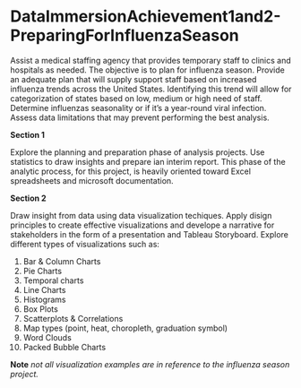 # DataImmersionAchievement1and2-PreparingForInfluenzaSeason

Assist a medical staffing agency that provides temporary staff to clinics and hospitals as needed. The objective is to plan for influenza season. Provide an adequate plan that will supply support staff based on increased influenza trends across the United States. Identifying this trend will allow for categorization of states based on low, medium or high need of staff. Determine influenzas seasonality or if it’s a year-round viral infection. Assess data limitations that may prevent performing the best analysis.

**Section 1**

Explore the planning and preparation phase of analysis projects. Use statistics to draw insights and prepare ian interim report. This phase of the analytic process, for this project, is heavily oriented toward Excel spreadsheets and microsoft documentation.

**Section 2**

Draw insight from data using data visualization techiques. Apply disign principles to create effective visualizations and develope a narrative for stakeholders in the form of a presentation and Tableau Storyboard.
Explore different types of visualizations such as:

1. Bar & Column Charts
2. Pie Charts
3. Temporal charts
4. Line Charts
5. Histograms
6. Box Plots
7. Scatterplots & Correlations
8. Map types (point, heat, choropleth, graduation symbol)
9. Word Clouds
10. Packed Bubble Charts

**Note** _not all visualization examples are in reference to the influenza season project._

